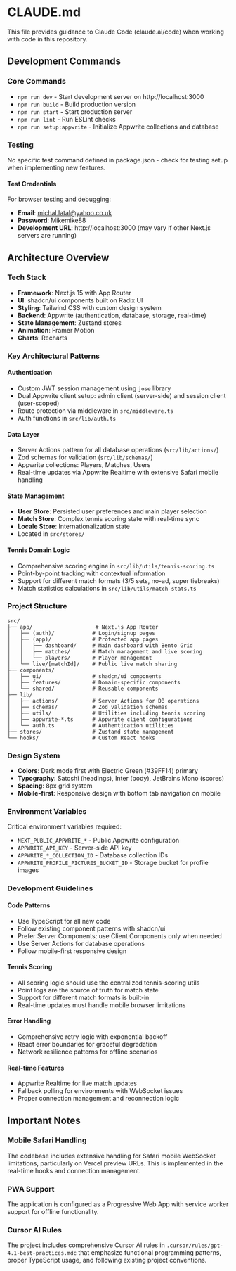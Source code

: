 # CLAUDE.md

This file provides guidance to Claude Code (claude.ai/code) when working with code in this repository.

## Development Commands

### Core Commands
- `npm run dev` - Start development server on http://localhost:3000
- `npm run build` - Build production version
- `npm run start` - Start production server
- `npm run lint` - Run ESLint checks
- `npm run setup:appwrite` - Initialize Appwrite collections and database

### Testing
No specific test command defined in package.json - check for testing setup when implementing new features.

#### Test Credentials
For browser testing and debugging:
- **Email**: michal.latal@yahoo.co.uk
- **Password**: Mikemike88
- **Development URL**: http://localhost:3000 (may vary if other Next.js servers are running)

## Architecture Overview

### Tech Stack
- **Framework**: Next.js 15 with App Router
- **UI**: shadcn/ui components built on Radix UI
- **Styling**: Tailwind CSS with custom design system
- **Backend**: Appwrite (authentication, database, storage, real-time)
- **State Management**: Zustand stores
- **Animation**: Framer Motion
- **Charts**: Recharts

### Key Architectural Patterns

#### Authentication
- Custom JWT session management using `jose` library
- Dual Appwrite client setup: admin client (server-side) and session client (user-scoped)
- Route protection via middleware in `src/middleware.ts`
- Auth functions in `src/lib/auth.ts`

#### Data Layer
- Server Actions pattern for all database operations (`src/lib/actions/`)
- Zod schemas for validation (`src/lib/schemas/`)
- Appwrite collections: Players, Matches, Users
- Real-time updates via Appwrite Realtime with extensive Safari mobile handling

#### State Management
- **User Store**: Persisted user preferences and main player selection
- **Match Store**: Complex tennis scoring state with real-time sync
- **Locale Store**: Internationalization state
- Located in `src/stores/`

#### Tennis Domain Logic
- Comprehensive scoring engine in `src/lib/utils/tennis-scoring.ts`
- Point-by-point tracking with contextual information
- Support for different match formats (3/5 sets, no-ad, super tiebreaks)
- Match statistics calculations in `src/lib/utils/match-stats.ts`

### Project Structure
```
src/
├── app/                    # Next.js App Router
│   ├── (auth)/            # Login/signup pages
│   ├── (app)/             # Protected app pages
│   │   ├── dashboard/     # Main dashboard with Bento Grid
│   │   ├── matches/       # Match management and live scoring
│   │   └── players/       # Player management
│   └── live/[matchId]/    # Public live match sharing
├── components/
│   ├── ui/                # shadcn/ui components
│   ├── features/          # Domain-specific components
│   └── shared/            # Reusable components
├── lib/
│   ├── actions/           # Server Actions for DB operations
│   ├── schemas/           # Zod validation schemas
│   ├── utils/             # Utilities including tennis scoring
│   ├── appwrite-*.ts      # Appwrite client configurations
│   └── auth.ts            # Authentication utilities
├── stores/                # Zustand state management
└── hooks/                 # Custom React hooks
```

### Design System
- **Colors**: Dark mode first with Electric Green (#39FF14) primary
- **Typography**: Satoshi (headings), Inter (body), JetBrains Mono (scores)
- **Spacing**: 8px grid system
- **Mobile-first**: Responsive design with bottom tab navigation on mobile

### Environment Variables
Critical environment variables required:
- `NEXT_PUBLIC_APPWRITE_*` - Public Appwrite configuration
- `APPWRITE_API_KEY` - Server-side API key
- `APPWRITE_*_COLLECTION_ID` - Database collection IDs
- `APPWRITE_PROFILE_PICTURES_BUCKET_ID` - Storage bucket for profile images

### Development Guidelines

#### Code Patterns
- Use TypeScript for all new code
- Follow existing component patterns with shadcn/ui
- Prefer Server Components; use Client Components only when needed
- Use Server Actions for database operations
- Follow mobile-first responsive design

#### Tennis Scoring
- All scoring logic should use the centralized tennis-scoring utils
- Point logs are the source of truth for match state
- Support for different match formats is built-in
- Real-time updates must handle mobile browser limitations

#### Error Handling
- Comprehensive retry logic with exponential backoff
- React error boundaries for graceful degradation
- Network resilience patterns for offline scenarios

#### Real-time Features
- Appwrite Realtime for live match updates
- Fallback polling for environments with WebSocket issues
- Proper connection management and reconnection logic

## Important Notes

### Mobile Safari Handling
The codebase includes extensive handling for Safari mobile WebSocket limitations, particularly on Vercel preview URLs. This is implemented in the real-time hooks and connection management.

### PWA Support
The application is configured as a Progressive Web App with service worker support for offline functionality.

### Cursor AI Rules
The project includes comprehensive Cursor AI rules in `.cursor/rules/gpt-4.1-best-practices.mdc` that emphasize functional programming patterns, proper TypeScript usage, and following existing project conventions.